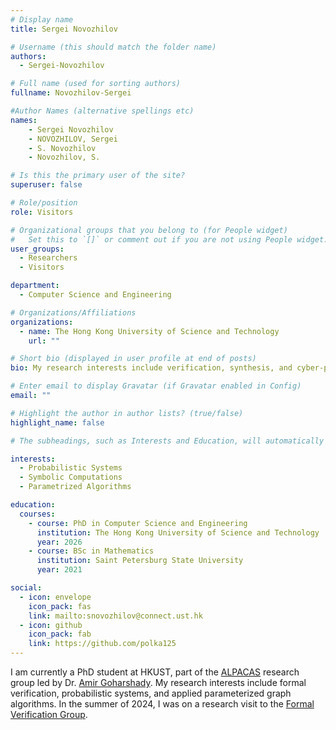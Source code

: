 ```yaml
---
# Display name
title: Sergei Novozhilov

# Username (this should match the folder name)
authors:
  - Sergei-Novozhilov

# Full name (used for sorting authors)
fullname: Novozhilov-Sergei

#Author Names (alternative spellings etc)
names:
    - Sergei Novozhilov
    - NOVOZHILOV, Sergei
    - S. Novozhilov
    - Novozhilov, S.

# Is this the primary user of the site?
superuser: false

# Role/position
role: Visitors

# Organizational groups that you belong to (for People widget)
#   Set this to `[]` or comment out if you are not using People widget.
user_groups:
  - Researchers
  - Visitors

department:
  - Computer Science and Engineering

# Organizations/Affiliations
organizations:
  - name: The Hong Kong University of Science and Technology
    url: ""

# Short bio (displayed in user profile at end of posts)
bio: My research interests include verification, synthesis, and cyber-physical systems.

# Enter email to display Gravatar (if Gravatar enabled in Config)
email: ""

# Highlight the author in author lists? (true/false)
highlight_name: false

# The subheadings, such as Interests and Education, will automatically translate depending on the language chosen in `config.yaml`. To customize the subheading text, see the Language page in the docs.

interests:
  - Probabilistic Systems
  - Symbolic Computations
  - Parametrized Algorithms

education:
  courses:
    - course: PhD in Computer Science and Engineering
      institution: The Hong Kong University of Science and Technology
      year: 2026
    - course: BSc in Mathematics
      institution: Saint Petersburg State University
      year: 2021

social:
  - icon: envelope
    icon_pack: fas
    link: mailto:snovozhilov@connect.ust.hk
  - icon: github
    icon_pack: fab
    link: https://github.com/polka125
---
```



I am currently a PhD student at HKUST, part of the [ALPACAS](https://amir.goharshady.com/alpacas-research-group) research group led by Dr. [Amir Goharshady](https://amir.goharshady.com/home). My research interests include formal verification, probabilistic systems, and applied parameterized graph algorithms. In the summer of 2024, I was on a research visit to the [Formal Verification Group](/).
